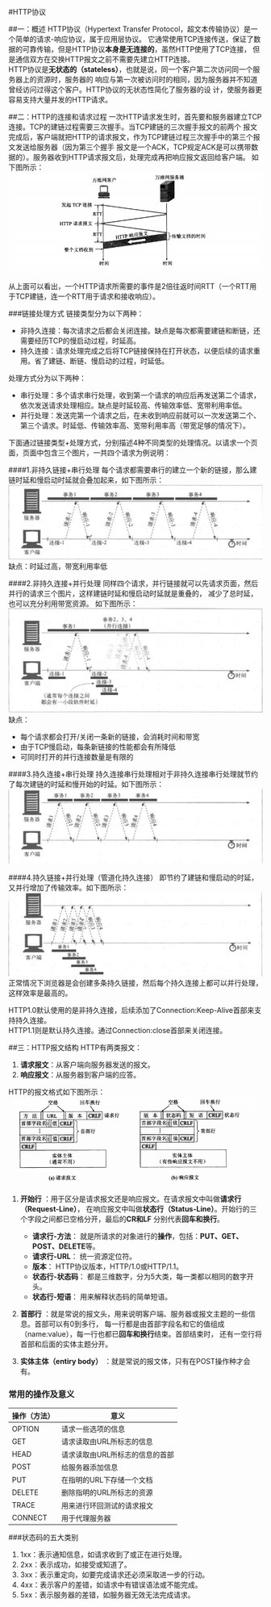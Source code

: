 #HTTP协议

##一：概述
HTTP协议（Hypertext Transfer Protocol，超文本传输协议）是一个简单的请求-响应协议，属于应用层协议。
它通常使用TCP连接传送，保证了数据的可靠传输，但是HTTP协议**本身是无连接的**，虽然HTTP使用了TCP连接，
但是通信双方在交换HTTP报文之前不需要先建立HTTP连接。  
HTTP协议是**无状态的（stateless）**，也就是说，同一个客户第二次访问同一个服务器上的资源时，服务器的
响应与第一次被访问时的相同，因为服务器并不知道曾经访问过得这个客户。HTTP协议的无状态性简化了服务器的设
计，使服务器更容易支持大量并发的HTTP请求。

##二：HTTP的连接和请求过程
一次HTTP请求发生时，首先要和服务器建立TCP连接。TCP的建链过程需要三次握手。当TCP建链的三次握手报文的前两个
报文完成后，客户端就把HTTP的请求报文，作为TCP建链过程三次握手中的第三个报文发送给服务器（因为第三个握手
报文是一个ACK，TCP规定ACK是可以携带数据的）。服务器收到HTTP请求报文后，处理完成再把响应报文返回给客户端。
如下图所示：    
![HTTP connect](image/HTTP_connect.png)

从上面可以看出，一个HTTP请求所需要的事件是2倍往返时间RTT（一个RTT用于TCP建链，连一个RTT用于请求和接收响应）。

###链接处理方式
链接类型分为以下两种：
- 非持久连接：每次请求之后都会关闭连接。缺点是每次都需要建链和断链，还需要经历TCP的慢启动过程，时延高。
- 持久连接：请求处理完成之后将TCP链接保持在打开状态，以便后续的请求重用。省了建链、断链、慢启动的过程，时延低。

处理方式分为以下两种：
- 串行处理：多个请求串行处理，收到第一个请求的响应后再发送第二个请求，依次发送请求处理相应。缺点是时延较高、传输效率低、宽带利用率低。
- 并行处理：发送完第一个请求之后，在未收到响应前就可以一次发送第二个、第三个请求。时延低、传输效率高、宽带利用率高（带宽足够的情况下）。

下面通过链接类型+处理方式，分别描述4种不同类型的处理情况。以请求一个页面，页面中包含三个图片，一共四个请求为例说明：

####1.非持久链接+串行处理
每个请求都需要串行的建立一个新的链接，那么建链时延和慢启动时延就会叠加起来，如下图所示：  
![HTTP connection manage 1 series](image/HTTP_connection_manage_1_series.png)  
缺点：时延过高，带宽利用率低

####2.非持久连接+并行处理
同样四个请求，并行链接就可以先请求页面，然后并行的请求三个图片，这样建链时延和慢启动时延就是重叠的，
减少了总时延，也可以充分利用带宽资源。 如下图所示：  
![HTTP connection manage 2 parallel](image/HTTP_connection_manage_2_parallel.png)  
缺点：
- 每个请求都会打开/关闭一条新的链接，会消耗时间和带宽
- 由于TCP慢启动，每条新链接的性能都会有所降低
- 可同时打开的并行连接数量是有限的

####3.持久连接+串行处理
持久连接串行处理相对于非持久连接串行处理就节约了每次建链的时延和慢开始的时延。如下图所示：  
![HTTP connection manage 3 series persistent](image/HTTP_connection_manage_3_series_persistent.png)  

####4.持久链接+并行处理（管道化持久连接）
即节约了建链和慢启动的时延，又并行增加了传输效率。如下图所示：  
![HTTP connection manage 4 parallel persistent](image/HTTP_connection_manage_4_parallel_persistent.png)  
正常情况下浏览器是会创建多条持久链接，然后每个持久连接上都可以并行处理，这样效率是最高的。

HTTP1.0默认使用的是非持久连接，后续添加了Connection:Keep-Alive首部来支持持久连接。  
HTTP1.1则是默认持久连接。通过Connection:close首部来关闭连接。

##三：HTTP报文结构
HTTP有两类报文：
1. **请求报文**：从客户端向服务器发送的报文。
2. **响应报文**：从服务器到客户端的应答。

HTTP的报文格式如下图所示：  
![HTTP format](image/HTTP_format.png)

1. **开始行** ：用于区分是请求报文还是响应报文。在请求报文中叫做**请求行（Request-Line）**，
在响应报文中叫做**状态行（Status-Line）**。开始行的三个字段之间都已空格分开，最后的**CR和LF**
分别代表**回车和换行**。
    - **请求行-方法**： 就是所请求的对象进行的**操作**，包括：**PUT、GET、POST、DELETE**等。
    - **请求行-URL**： 统一资源定位符。
    - **版本**： HTTP协议版本，HTTP/1.0或HTTP/1.1。
    - **状态行-状态码**： 都是三维数字，分为5大类，每一类都以相同的数字开头。
    - **状态行-短语**： 用来解释状态码的简单短语。
2. **首部行** ：就是常说的报文头，用来说明客户端、服务器或报文主题的一些信息。首部可以有0到多行，
每一行都是由首部字段名和它的值组成（name:value），每一行也都已**回车和换行**结束。首部结束时，
还有一空行将首部和后面的实体主题分开。

3. **实体主体（entiry body）** ：就是常说的报文体，只有在POST操作种才会有。

### 常用的操作及意义
|操作（方法）|意义|
|----------|---|
|OPTION|请求一些选项的信息|
|GET|请求读取由URL所标志的信息|
|HEAD|请求读取由URL所标志的信息的首部|
|POST|给服务器添加信息|
|PUT|在指明的URL下存储一个文档|
|DELETE|删除指明的URL所标志的资源|
|TRACE|用来进行环回测试的请求报文|
|CONNECT|用于代理服务器|


###状态码的五大类别
1. 1xx：表示通知信息，如请求收到了或正在进行处理。
2. 2xx：表示成功，如接受或知道了。
3. 3xx：表示重定向，如要完成请求还必须采取进一步的行动。
4. 4xx：表示客户的差错，如请求中有错误语法或不能完成。
5. 5xx：表示服务器的差错，如服务器无效无法完成请求。

